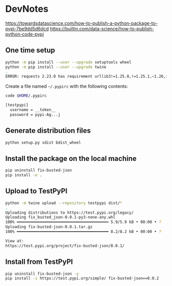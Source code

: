 # DevNotes

https://towardsdatascience.com/how-to-publish-a-python-package-to-pypi-7be9dd5d6dcd
https://builtin.com/data-science/how-to-publish-python-code-pypi

## One time setup

```sh
python -m pip install --user --upgrade setuptools wheel
python -m pip install --user --upgrade twine
.
ERROR: requests 2.23.0 has requirement urllib3!=1.25.0,!=1.25.1,<1.26,>=1.21.1, but you'll have urllib3 2.0.3 which is incompatible.
```

Create a file named `~/.pypirc` with the following contents:

```sh
code $HOME/.pypirc
```

```txt
[testpypi]
  username = __token__
  password = pypi-Ag...j
```

## Generate distribution files

```sh
python setup.py sdist bdist_wheel
```

## Install the package on the local machine

```sh
pip uninstall fix-busted-json
pip install -e .
```

## Upload to TestPyPI

```sh
python -m twine upload --repository testpypi dist/*
.
Uploading distributions to https://test.pypi.org/legacy/
Uploading fix_busted_json-0.0.1-py3-none-any.whl
100% ━━━━━━━━━━━━━━━━━━━━━━━━━━━━━━━━━━━━━━━━ 5.9/5.9 kB • 00:00 • ?
Uploading fix-busted-json-0.0.1.tar.gz
100% ━━━━━━━━━━━━━━━━━━━━━━━━━━━━━━━━━━━━━━━━ 8.2/8.2 kB • 00:00 • ?

View at:
https://test.pypi.org/project/fix-busted-json/0.0.1/
```

## Install from TestPyPI

```sh
pip uninstall fix-busted-json -y
pip install -i https://test.pypi.org/simple/ fix-busted-json==0.0.2
```
